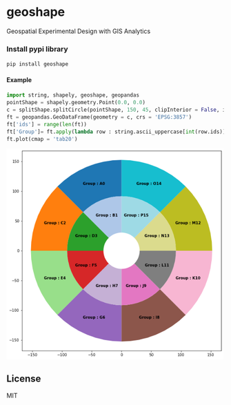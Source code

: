 # geoshape
Geospatial Experimental Design with GIS Analytics

### Install pypi library
```python
pip install geoshape
```
#### Example
```python
import string, shapely, geoshape, geopandas
pointShape = shapely.geometry.Point(0.0, 0.0)
c = splitShape.splitCircle(pointShape, 150, 45, clipInterior = False, innerWidth = 50, getGeom = 'Both')
ft = geopandas.GeoDataFrame(geometry = c, crs = 'EPSG:3857')
ft['ids'] = range(len(ft))
ft['Group']= ft.apply(lambda row : string.ascii_uppercase[int(row.ids)], axis = 1)
ft.plot(cmap = 'tab20')
```
<p align="center">
<img src="https://github.com/abiraihan/geoshape/blob/master/images/splitCircle.png" width="600">
</p>

License
----
MIT
